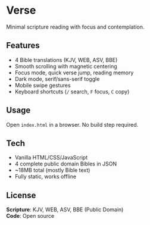 # Verse

Minimal scripture reading with focus and contemplation.

## Features

- 4 Bible translations (KJV, WEB, ASV, BBE)
- Smooth scrolling with magnetic centering
- Focus mode, quick verse jump, reading memory
- Dark mode, serif/sans-serif toggle
- Mobile swipe gestures
- Keyboard shortcuts (`/` search, `F` focus, `C` copy)

## Usage

Open `index.html` in a browser. No build step required.

## Tech

- Vanilla HTML/CSS/JavaScript
- 4 complete public domain Bibles in JSON
- ~18MB total (mostly Bible text)
- Fully static, works offline

## License

**Scripture**: KJV, WEB, ASV, BBE (Public Domain)  
**Code**: Open source

